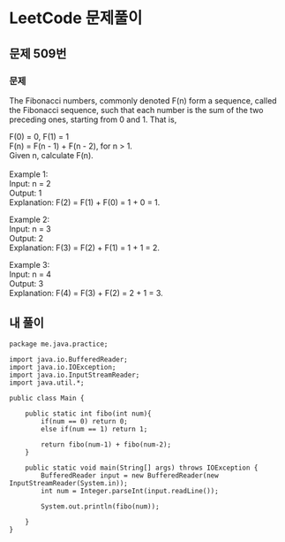 # LeetCode 문제풀이

## 문제 509번
### 문제<br>
The Fibonacci numbers, commonly denoted F(n) form a sequence, called the Fibonacci sequence, such that each number is the sum of the two preceding ones, starting from 0 and 1. That is,

F(0) = 0, F(1) = 1<br>
F(n) = F(n - 1) + F(n - 2), for n > 1.<br>
Given n, calculate F(n).<br>
<br>
Example 1:<br>
Input: n = 2<br>
Output: 1<br>
Explanation: F(2) = F(1) + F(0) = 1 + 0 = 1.<br>

Example 2:<br>
Input: n = 3<br>
Output: 2<br>
Explanation: F(3) = F(2) + F(1) = 1 + 1 = 2.<br>

Example 3:<br>
Input: n = 4<br>
Output: 3<br>
Explanation: F(4) = F(3) + F(2) = 2 + 1 = 3.<br>

## 내 풀이
```
package me.java.practice;

import java.io.BufferedReader;
import java.io.IOException;
import java.io.InputStreamReader;
import java.util.*;

public class Main {

    public static int fibo(int num){
        if(num == 0) return 0;
        else if(num == 1) return 1;

        return fibo(num-1) + fibo(num-2);
    }

    public static void main(String[] args) throws IOException {
        BufferedReader input = new BufferedReader(new InputStreamReader(System.in));
        int num = Integer.parseInt(input.readLine());

        System.out.println(fibo(num));

    }
}
```